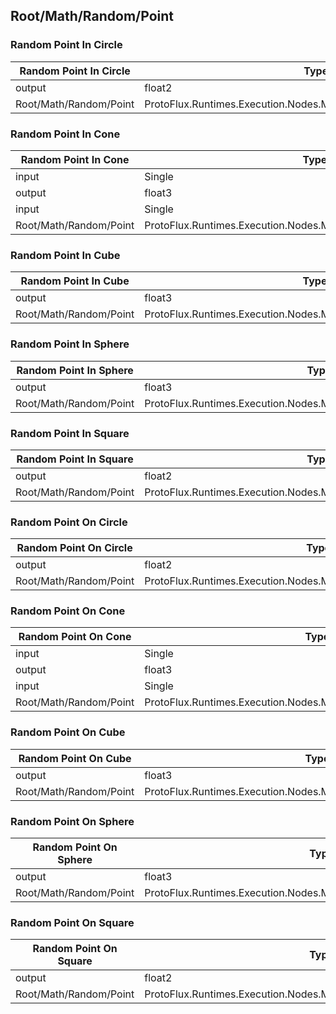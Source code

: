 <!-----------------------------------------------------------------------+
 ! This file has been generated using a script. Do not edit it manually. !
 ! Edit the individual node pages instead.                               !
 +----------------------------------------------------------------------->

## Root/Math/Random/Point

### Random Point In Circle

<!-- ProtofluxNode:start -->
| Random Point In Circle | Type | Label |
| --- | ---- | ----- |
| output | float2 | * |
| Root/Math/Random/Point | ProtoFlux.Runtimes.Execution.Nodes.Math.Random.RandomPointInCircle |  |
<!-- ProtofluxNode:end -->


### Random Point In Cone

<!-- ProtofluxNode:start -->
| Random Point In Cone | Type | Label |
| --- | ---- | ----- |
| input | Single | Height |
| output | float3 | * |
| input | Single | BaseRadius |
| Root/Math/Random/Point | ProtoFlux.Runtimes.Execution.Nodes.Math.Random.RandomPointInCone |  |
<!-- ProtofluxNode:end -->


### Random Point In Cube

<!-- ProtofluxNode:start -->
| Random Point In Cube | Type | Label |
| --- | ---- | ----- |
| output | float3 | * |
| Root/Math/Random/Point | ProtoFlux.Runtimes.Execution.Nodes.Math.Random.RandomPointInCube |  |
<!-- ProtofluxNode:end -->


### Random Point In Sphere

<!-- ProtofluxNode:start -->
| Random Point In Sphere | Type | Label |
| --- | ---- | ----- |
| output | float3 | * |
| Root/Math/Random/Point | ProtoFlux.Runtimes.Execution.Nodes.Math.Random.RandomPointInSphere |  |
<!-- ProtofluxNode:end -->


### Random Point In Square

<!-- ProtofluxNode:start -->
| Random Point In Square | Type | Label |
| --- | ---- | ----- |
| output | float2 | * |
| Root/Math/Random/Point | ProtoFlux.Runtimes.Execution.Nodes.Math.Random.RandomPointInSquare |  |
<!-- ProtofluxNode:end -->


### Random Point On Circle

<!-- ProtofluxNode:start -->
| Random Point On Circle | Type | Label |
| --- | ---- | ----- |
| output | float2 | * |
| Root/Math/Random/Point | ProtoFlux.Runtimes.Execution.Nodes.Math.Random.RandomPointOnCircle |  |
<!-- ProtofluxNode:end -->


### Random Point On Cone

<!-- ProtofluxNode:start -->
| Random Point On Cone | Type | Label |
| --- | ---- | ----- |
| input | Single | Height |
| output | float3 | * |
| input | Single | BaseRadius |
| Root/Math/Random/Point | ProtoFlux.Runtimes.Execution.Nodes.Math.Random.RandomPointOnCone |  |
<!-- ProtofluxNode:end -->


### Random Point On Cube

<!-- ProtofluxNode:start -->
| Random Point On Cube | Type | Label |
| --- | ---- | ----- |
| output | float3 | * |
| Root/Math/Random/Point | ProtoFlux.Runtimes.Execution.Nodes.Math.Random.RandomPointOnCube |  |
<!-- ProtofluxNode:end -->


### Random Point On Sphere

<!-- ProtofluxNode:start -->
| Random Point On Sphere | Type | Label |
| --- | ---- | ----- |
| output | float3 | * |
| Root/Math/Random/Point | ProtoFlux.Runtimes.Execution.Nodes.Math.Random.RandomPointOnSphere |  |
<!-- ProtofluxNode:end -->


### Random Point On Square

<!-- ProtofluxNode:start -->
| Random Point On Square | Type | Label |
| --- | ---- | ----- |
| output | float2 | * |
| Root/Math/Random/Point | ProtoFlux.Runtimes.Execution.Nodes.Math.Random.RandomPointOnSquare |  |
<!-- ProtofluxNode:end -->


